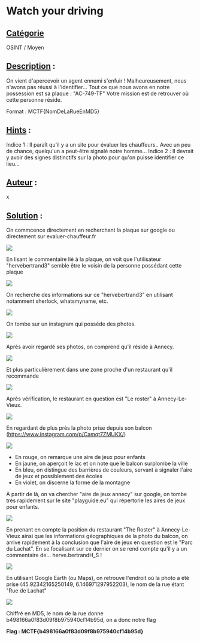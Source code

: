 # **Watch your driving**
## <u>**Catégorie**</u>

OSINT / Moyen

## <u>**Description**</u> :

On vient d'apercevoir un agent ennemi s'enfuir ! Malheureusement, nous n'avons pas réussi à l'identifier...
Tout ce que nous avons en notre possession est sa plaque : "AC-749-TF"
Votre mission est de retrouver où cette personne réside.

Format : MCTF{NomDeLaRueEnMD5}

## <u>**Hints**</u> :

Indice 1 : Il paraît qu'il y a un site pour évaluer les chauffeurs.. Avec un peu de chance, quelqu'un a peut-être signalé notre homme...
Indice 2 : Il devrait y avoir des signes distinctifs sur la photo pour qu'on puisse identifier ce lieu...

## <u>**Auteur**</u> :

x

## <u>Solution</u> :

On commcence directement en recherchant la plaque sur google ou directement sur evaluer-chauffeur.fr

![](./photos/plaque.png)

En lisant le commentaire lié à la plaque, on voit que l'utilisateur "hervebertrand3" semble être le voisin de la personne possédant cette plaque

![](./photos/commentaire.png)
 
On recherche des informations sur ce "hervebertrand3" en utilisant notamment sherlock, whatsmyname, etc.

![](./photos/hervebertrand.png)

On tombe sur un instagram qui possède des photos.

![](./photos/instagram.png)

Après avoir regardé ses photos, on comprend qu'il réside à Annecy. 

![](./photos/annecy.png)

Et plus particulièrement dans une zone proche d'un restaurant qu'il recommande 

![](./photos/roster.png)

Après vérification, le restaurant en question est "Le roster" à Annecy-Le-Vieux.

![](./photos/verification.png)

En regardant de plus près la photo prise depuis son balcon (https://www.instagram.com/p/Camqt7ZMUKX/)

![](./photos/photo.png)

- En rouge, on remarque une aire de jeux pour enfants
- En jaune, on aperçoit le lac et on note que le balcon surplombe la ville
- En bleu, on distingue des barrières de couleurs, servant à signaler l'aire de jeux et possiblement des écoles
- En violet, on discerne la forme de la montagne

À partir de là, on va chercher "aire de jeux annecy" sur google, on tombe très rapidement sur le site "playguide.eu" qui répertorie les aires de jeux pour enfants.

![](./photos/playguide.png)

En prenant en compte la position du restaurant "The Roster" à Annecy-Le-Vieux ainsi que les informations géographiques de la photo du balcon, on arrive rapidement à la conclusion que l'aire de jeux en question est le "Parc du Lachat". En se focalisant sur ce dernier on se rend compte qu'il y a un commentaire de... herve.bertrandH_S !

![](./photos/parc.png)

En utilisant Google Earth (ou Maps), on retrouve l'endroit où la photo a été prise (45.92342165250149, 6.146971297952203), le nom de la rue étant "Rue de Lachat"

![](./photos/lachat.png)

Chiffré en MD5, le nom de la rue donne b498166a0f83d09f8b975940cf14b95d, on a donc notre flag

**Flag : MCTF{b498166a0f83d09f8b975940cf14b95d}**
